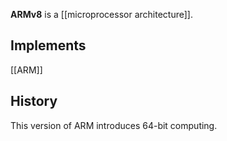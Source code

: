 **ARMv8** is a [[microprocessor architecture]].

## Implements

[[ARM]]

## History

This version of ARM introduces 64-bit computing.